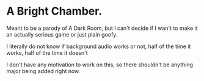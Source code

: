 # A Bright Chamber.
Meant to be a parody of A Dark Room, but I can't decide if I wan't to make it an actually serious game or just plain goofy.

I literally do not know if background audio works or not, half of the time it works, half of the time it doesn't

I don't have any motivation to work on this, so there shouldn't be anything major being added right now.
